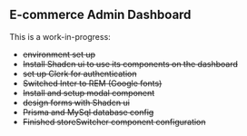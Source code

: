 ## E-commerce Admin Dashboard

This is a work-in-progress:

- ~~environment set up~~
- ~~Install Shadcn ui to use its components on the dashboard~~
- ~~set up Clerk for authentication~~
- ~~Switched Inter to REM (Google fonts)~~
- ~~Install and setup modal component~~
- ~~design forms with Shadcn ui~~
- ~~Prisma and MySql database config~~
- ~~Finished storeSwitcher component configuration~~
